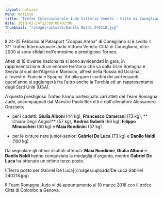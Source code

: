 ```yaml
---
layout: notizie
menu: notizie
title: "Trofeo Internazionale Judo Vittorio Veneto - Città di Conegliano"
date: 2018-02-24T12:00:00+02:00
thumbnail: "/images/uploads/Danilo Naldi 240218.jpg"
---
```


Il 24-25 Febbraio al Palasport "Zoppas Arena" di Conegliano si è svolto il 31° Trofeo Internazionale Judo Vittorio Veneto-Città di Conegliano, oltre 2000 si sono sfidati nell'ennesimo e prestigioso Torneo.

Atleti di 18 diverse nazionalità si sono avvicendati in gara, in rappresentazione  di un enorme territorio che va dalla Gran Bretagna e Svezia al sud dell'Algeria e Marocco, all'est della Russia ed Ucraina, all'ovest di Francia e Spagna. Ad allargare i confini dei partecipanti, quest'anno si aggiungerà fra l'altro anche la Turchia ed un rappresentante degli Stati Uniti (USA).

A questo prestigioso Trofeo hanno partecipato vari atleti del Team Romagna Judo, accompagnati dal Maestro Paolo Berretti e dall'allenatore Alessandro Graziano; 

  - per i cadetti: **Giulia Alboni** (44 kg), **Francesco Camerani** (73 kg), ** Chiara Degli Angioli** (57 kg), **Andrea Gabelli** (66 kg), **Filippo Minoccheri** (60 kg) e **Maia Rondinini** (57 kg)

  - per le cinture nere junior-senior: **Gabriel De Luca** (73 kg) e **Danilo Naldi** (100 kg)

Da segnalare gli ottimi risultati ottenuti:
**Maia Rondinini**, **Giulia Alboni** e **Danilo Naldi** hanno conquistato la medaglia d'argento, mentre **Gabriel De Luca** ha ottenuto un ottimo terzo posto.

![Terzo posto per Gabriel De Luca](/images/uploads/De Luca Gabriel 240218.jpg)

Il Team Romagna Judo vi dà appuntamento al 10 marzo 2018 con il trofeo Città di Colombo a Genova.
